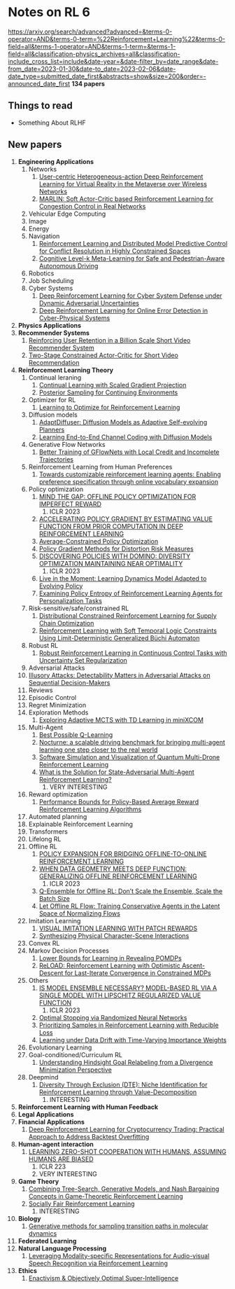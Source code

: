 # Notes on RL 6

https://arxiv.org/search/advanced?advanced=&terms-0-operator=AND&terms-0-term=%22Reinforcement+Learning%22&terms-0-field=all&terms-1-operator=AND&terms-1-term=&terms-1-field=all&classification-physics_archives=all&classification-include_cross_list=include&date-year=&date-filter_by=date_range&date-from_date=2023-01-30&date-to_date=2023-02-06&date-date_type=submitted_date_first&abstracts=show&size=200&order=-announced_date_first
__134 papers__

## Things to read

* Something About RLHF

## New papers

1. __Engineering Applications__
   1. Networks
      1. [User-centric Heterogeneous-action Deep Reinforcement Learning for Virtual Reality in the Metaverse over Wireless Networks](https://arxiv.org/pdf/2302.01471.pdf)
      2. [MARLIN: Soft Actor-Critic based Reinforcement Learning for Congestion Control in Real Networks](https://arxiv.org/pdf/2302.01301.pdf)
   2. Vehicular Edge Computing
   3. Image
   4. Energy
   5. Navigation
      1. [Reinforcement Learning and Distributed Model Predictive Control for Conflict Resolution in Highly Constrained Spaces](https://arxiv.org/pdf/2302.01586.pdf)
      2. [Cognitive Level-k Meta-Learning for Safe and Pedestrian-Aware Autonomous Driving](https://arxiv.org/pdf/2212.08800.pdf)
   6. Robotics
   7. Job Scheduling
   8. Cyber Systems
      1.  [Deep Reinforcement Learning for Cyber System Defense under Dynamic Adversarial Uncertainties](https://arxiv.org/pdf/2302.01595.pdf)
      2.  [Deep Reinforcement Learning for Online Error Detection in Cyber-Physical Systems](https://arxiv.org/pdf/2302.01567.pdf)
2. __Physics Applications__
3. __Recommender Systems__
    1. [Reinforcing User Retention in a Billion Scale Short Video Recommender System](https://arxiv.org/pdf/2302.01724.pdf)
    2. [Two-Stage Constrained Actor-Critic for Short Video Recommendation](https://arxiv.org/pdf/2302.01680.pdf)
4. __Reinforcement Learning Theory__
   1. Continual leraning
      1. [Continual Learning with Scaled Gradient Projection](https://arxiv.org/pdf/2302.01386.pdf)
      2. [Posterior Sampling for Continuing Environments](https://arxiv.org/pdf/2211.15931.pdf)
   2. Optimizer for RL
      1. [Learning to Optimize for Reinforcement Learning](https://arxiv.org/pdf/2302.01470.pdf)
   3. Diffusion models
      1. [AdaptDiffuser: Diffusion Models as Adaptive Self-evolving Planners](https://arxiv.org/pdf/2302.01877.pdf)
      2. [Learning End-to-End Channel Coding with Diffusion Models](https://arxiv.org/pdf/2302.01714.pdf)
   4. Generative Flow Networks
      1. [Better Training of GFlowNets with Local Credit and Incomplete Trajectories](https://arxiv.org/pdf/2302.01687.pdf)
   5. Reinforcement Learning from Human Preferences
      1. [Towards customizable reinforcement learning agents: Enabling preference specification through online vocabulary expansion](https://arxiv.org/pdf/2210.15096.pdf)
   6. Policy optimization
      1. [MIND THE GAP: OFFLINE POLICY OPTIMIZATION FOR IMPERFECT REWARD](https://arxiv.org/pdf/2302.01667.pdf)
         1. ICLR 2023
      2. [ACCELERATING POLICY GRADIENT BY ESTIMATING VALUE FUNCTION FROM PRIOR COMPUTATION IN DEEP REINFORCEMENT LEARNING](https://arxiv.org/pdf/2302.01399.pdf)
      3. [Average-Constrained Policy Optimization](https://arxiv.org/pdf/2302.00808.pdf)
      4. [Policy Gradient Methods for Distortion Risk Measures](https://arxiv.org/pdf/2107.04422.pdf)
      5. [DISCOVERING POLICIES WITH DOMINO: DIVERSITY OPTIMIZATION MAINTAINING NEAR OPTIMALITY](https://arxiv.org/pdf/2205.13521.pdf)
         1. ICLR 2023
      6. [Live in the Moment: Learning Dynamics Model Adapted to Evolving Policy](https://arxiv.org/pdf/2207.12141.pdf)
      7. [Examining Policy Entropy of Reinforcement Learning Agents for Personalization Tasks](https://arxiv.org/pdf/2211.11869.pdf)
   7. Risk-sensitive/safe/constrained RL
      1. [Distributional Constrained Reinforcement Learning for Supply Chain Optimization](https://arxiv.org/pdf/2302.01727.pdf)
      2. [Reinforcement Learning with Soft Temporal Logic Constraints Using Limit-Deterministic Generalized Büchi Automaton](https://arxiv.org/pdf/2101.10284.pdf)
   8. Robust RL
      1. [Robust Reinforcement Learning in Continuous Control Tasks with Uncertainty Set Regularization](https://arxiv.org/pdf/2207.02016.pdf)
   9.  Adversarial Attacks
      1.  [Illusory Attacks: Detectability Matters in Adversarial Attacks on Sequential Decision-Makers](https://arxiv.org/pdf/2207.10170.pdf)
   10. Reviews
   11. Episodic Control
   12. Regret Minimization
   13. Exploration Methods
       1.  [Exploring Adaptive MCTS with TD Learning in miniXCOM](https://arxiv.org/pdf/2210.05014.pdf)
   14. Multi-Agent
       1.  [Best Possible Q-Learning](https://arxiv.org/pdf/2302.01188.pdf)
       2.  [Nocturne: a scalable driving benchmark for bringing multi-agent learning one step closer to the real world](https://arxiv.org/pdf/2206.09889.pdf)
       3.  [Software Simulation and Visualization of Quantum Multi-Drone Reinforcement Learning](https://arxiv.org/pdf/2211.15375.pdf)
       4.  [What is the Solution for State-Adversarial Multi-Agent Reinforcement Learning?](https://arxiv.org/pdf/2212.02705.pdf)
           1.  VERY INTERESTING
   15. Reward optimization
       1.  [Performance Bounds for Policy-Based Average Reward Reinforcement Learning Algorithms](https://arxiv.org/pdf/2302.01450.pdf)
   16. Automated planning
   17. Explainable Reinforcement Learning
   18. Transformers
   19. Lifelong RL
   20. Offline RL
       1.  [POLICY EXPANSION FOR BRIDGING OFFLINE-TO-ONLINE REINFORCEMENT LEARNING](https://arxiv.org/pdf/2302.00935.pdf)
       2.  [WHEN DATA GEOMETRY MEETS DEEP FUNCTION: GENERALIZING OFFLINE REINFORCEMENT LEARNING](https://arxiv.org/pdf/2205.11027.pdf)
           1.  ICLR 2023
       3.  [Q-Ensemble for Offline RL: Don’t Scale the Ensemble, Scale the Batch Size](https://arxiv.org/pdf/2211.11092.pdf)
       4.  [Let Offline RL Flow: Training Conservative Agents in the Latent Space of Normalizing Flows](https://arxiv.org/pdf/2211.11096.pdf)
   21. Imitation Learning
       1.  [VISUAL IMITATION LEARNING WITH PATCH REWARDS](https://arxiv.org/pdf/2302.00965.pdf)
       2.  [Synthesizing Physical Character-Scene Interactions](https://arxiv.org/pdf/2302.00883.pdf)
   22. Convex RL
   23. Markov Decision Processes
       1.  [Lower Bounds for Learning in Revealing POMDPs](https://arxiv.org/pdf/2302.01333.pdf)
       2.  [ReLOAD: Reinforcement Learning with Optimistic Ascent-Descent for Last-Iterate Convergence in Constrained MDPs](https://arxiv.org/pdf/2302.01275.pdf)
   24. Others
       1.  [IS MODEL ENSEMBLE NECESSARY? MODEL-BASED RL VIA A SINGLE MODEL WITH LIPSCHITZ REGULARIZED VALUE FUNCTION](https://arxiv.org/pdf/2302.01244.pdf)
           1.  ICLR 2023
       2.  [Optimal Stopping via Randomized Neural Networks](https://arxiv.org/pdf/2104.13669.pdf)
       3.  [Prioritizing Samples in Reinforcement Learning with Reducible Loss](https://arxiv.org/pdf/2208.10483.pdf)
       4.  [Learning under Data Drift with Time-Varying Importance Weights](https://arxiv.org/pdf/2210.01422.pdf)
   25. Evolutionary Learning
   26. Goal-conditioned/Curriculum RL
       1.  [Understanding Hindsight Goal Relabeling from a Divergence Minimization Perspective](https://arxiv.org/pdf/2209.13046.pdf)
   27. Deepmind
       1.  [Diversity Through Exclusion (DTE): Niche Identification for Reinforcement Learning through Value-Decomposition](https://arxiv.org/pdf/2302.01180.pdf)
           1.  INTERESTING
5. __Reinforcement Learning with Human Feedback__
6. __Legal Applications__
7. __Financial Applications__
   1. [Deep Reinforcement Learning for Cryptocurrency Trading: Practical Approach to Address Backtest Overfitting](https://arxiv.org/pdf/2209.05559.pdf)
8.  __Human-agent interaction__
    1.  [LEARNING ZERO-SHOT COOPERATION WITH HUMANS, ASSUMING HUMANS ARE BIASED](https://arxiv.org/pdf/2302.01605.pdf)
        1. ICLR 223
        2. VERY INTERESTING
9.  __Game Theory__
    1.  [Combining Tree-Search, Generative Models, and Nash Bargaining Concepts in Game-Theoretic Reinforcement Learning](https://arxiv.org/pdf/2302.00797.pdf)
    2.  [Socially Fair Reinforcement Learning](https://arxiv.org/pdf/2208.12584.pdf)
        1.  INTERESTING
10. __Biology__
    1.  [Generative methods for sampling transition paths in molecular dynamics](https://arxiv.org/pdf/2205.02818.pdf)
11. __Federated Learning__
12. __Natural Language Processing__
    1.  [Leveraging Modality-specific Representations for Audio-visual Speech Recognition via Reinforcement Learning](https://arxiv.org/pdf/2212.05301.pdf)
13. __Ethics__
    1.  [Enactivism & Objectively Optimal Super-Intelligence](https://arxiv.org/pdf/2302.00843.pdf)